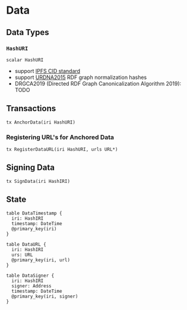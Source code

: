 # Data

## Data Types

### `HashURI`

```text
scalar HashURI
```

* support [IPFS CID standard](https://docs.ipfs.io/guides/concepts/cid/)
* support [URDNA2015](https://json-ld.github.io/normalization/spec/) RDF graph normalization hashes
* DRGCA2019 \(Directed RDF Graph Canonicalization Algorithm 2019\): TODO

## Transactions

```text
tx AnchorData(iri HashURI)
```

### Registering URL's for Anchored Data

```text
tx RegisterDataURL(iri HashURI, urls URL*)
```

## Signing Data

```text
tx SignData(iri HashIRI)
```

## State

```text
table DataTimestamp {
  iri: HashIRI
  timestamp: DateTime
  @primary_key(iri)
}

table DataURL {
  iri: HashIRI
  urs: URL
  @primary_key(iri, url)
}

table DataSigner {
  iri: HashIRI
  signer: Address
  timestamp: DateTime
  @primary_key(iri, signer)
}
```

